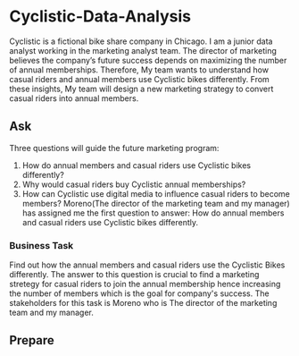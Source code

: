 # Cyclistic-Data-Analysis
Cyclistic is a fictional bike share company in Chicago. I am a junior data analyst working in the marketing analyst team. The director of
marketing believes the company’s future success depends on maximizing the number of annual memberships. Therefore, My
team wants to understand how casual riders and annual members use Cyclistic bikes differently. From these insights, My team will
design a new marketing strategy to convert casual riders into annual members.
## Ask
Three questions will guide the future marketing program:
1. How do annual members and casual riders use Cyclistic bikes differently?
2. Why would casual riders buy Cyclistic annual memberships?
3. How can Cyclistic use digital media to influence casual riders to become members?
Moreno(The director of the marketing team and my manager) has assigned me the first question to answer: How do annual members and casual riders use Cyclistic bikes differently.

### Business Task
Find out how the annual members and casual riders use the Cyclistic Bikes differently. The answer to this question is crucial to find a marketing stretegy for casual riders to join the annual membership hence increasing the number of members which is the goal for company's success. The stakeholders for this task is Moreno who is The director of the marketing team and my manager.

## Prepare




